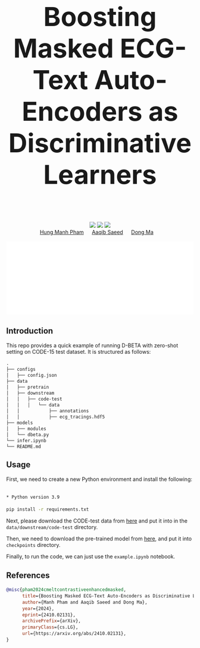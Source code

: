 
<div align="center" style="font-size: 5em;">
  <strong>Boosting Masked ECG-Text Auto-Encoders as Discriminative Learners</strong>
  <br> </br> 
</div>

<div align="center"> 
<a href="https://maxph2211.github.io/D-BETA/"><img src="https://img.shields.io/badge/Website-CMELT WebPage-blue?style=for-the-badge"></a>
<a href="https://arxiv.org/pdf/2410.02131"><img src="https://img.shields.io/badge/arxiv-Paper-red?style=for-the-badge"></a>
<a href="https://huggingface.co/Manhph2211"><img src="https://img.shields.io/badge/Checkpoint-%F0%9F%A4%97%20Hugging%20Face-White?style=for-the-badge"></a>
</div>

<div align="center">
  <a href="https://manhph2211.github.io/" target="_blank">Hung&nbsp;Manh&nbsp;Pham</a> &emsp;
  <a href="https://aqibsaeed.github.io/" target="_blank">Aaqib&nbsp;Saeed</a> &emsp;
  <a href="https://www.dongma.info/" target="_blank">Dong&nbsp;Ma</a> &emsp;
</div>
<br>

<div align="center">
    <img src="assets/D-BETA.gif" alt="Illustration of our contrastive masked ECG-language modeling technique"/>
</div>

## Introduction

This repo provides a quick example of running D-BETA with zero-shot setting on CODE-15 test dataset. It is structured as follows:

```angular2html
.
├── configs
│   ├── config.json
├── data
│   ├── pretrain
│   ├── downstream
│   │   ├── code-test
│   │   │   └── data
│   │           ├── annotations
│   │           ├── ecg_tracings.hdf5
├── models
│   ├── modules
│   └── dbeta.py
└── infer.ipynb
└── README.md

```

## Usage

First, we need to create a new Python environment and install the following:

```bash

* Python version 3.9

pip install -r requirements.txt
```

Next, please download the CODE-test data from [here](https://zenodo.org/records/3765780) and put it into in the `data/downstream/code-test` directory. 

Then, we need to download the pre-trained model from [here](https://smu-my.sharepoint.com/:u:/g/personal/hm_pham_2023_phdcs_smu_edu_sg/EeuWpt1LaFFKkbWH5qmgSusB-XVE63LD9Xt66B2wdQyaaA?e=txcks6), and put it into `checkpoints` directory.

Finally, to run the code, we can just use the `example.ipynb` notebook. 


## References

```bibtex
@misc{pham2024cmeltcontrastiveenhancedmasked,
      title={Boosting Masked ECG-Text Auto-Encoders as Discriminative Learners}, 
      author={Manh Pham and Aaqib Saeed and Dong Ma},
      year={2024},
      eprint={2410.02131},
      archivePrefix={arXiv},
      primaryClass={cs.LG},
      url={https://arxiv.org/abs/2410.02131}, 
}
```
